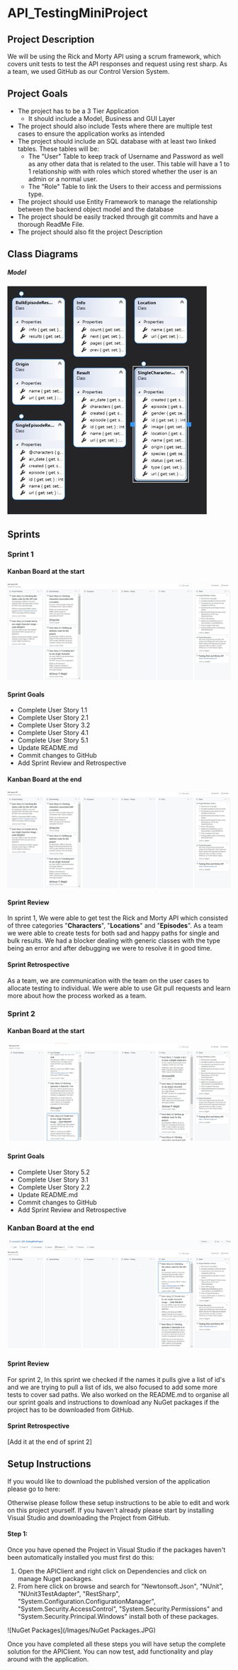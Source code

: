 # API_TestingMiniProject

## Project Description

We will be using the Rick and Morty API using  a scrum framework, which covers unit tests to test the API responses and request using rest sharp. As a team, we used GitHub as our Control Version System.

## Project Goals

- The project has to be a 3 Tier Application
  - It should include a Model, Business and GUI Layer
- The project should also include Tests where there are multiple test cases to ensure the application works as intended
- The project should include an SQL database with at least two linked tables. These tables will be:
  - The "User" Table to keep track of Username and Password as well as any other data that is related to the user. This table will have a 1 to 1 relationship with with roles which stored whether the user is an admin or a normal user.
  - The "Role" Table to link the Users to their access and permissions type.
- The project should use Entity Framework to manage the relationship between the backend object model and the database
- The project should be easily tracked through git commits and have a thorough ReadMe File.
- The project should also fit the project Description

## Class Diagrams

##### Model

![Model_Class_Diagram](/Images/Model_Class_Diagram.JPG)

## Sprints

### Sprint 1

#### Kanban Board at the start

![Sprint_One_Before](/Images/Sprint_One_Before.JPG)

#### Sprint Goals

- Complete User Story 1.1
- Complete User Story 2.1
- Complete User Story 3.2
- Complete User Story 4.1
- Complete User Story 5.1
- Update README.md
- Commit changes to GitHub
- Add Sprint Review and Retrospective

#### Kanban Board at the end

![Sprint_One_Before](/Images/Sprint_One_Before.JPG)

#### Sprint Review

In sprint 1, We were able to get test the Rick and Morty API which consisted of three categories "**Characters**", "**Locations**" and "**Episodes**". As a team we were able to create tests for both sad and happy paths for single and bulk results. We had a blocker dealing with generic classes with the type being an error and after debugging we were to resolve it in good time.

#### Sprint Retrospective

As a team, we are communication with the team on the user cases to allocate testing to individual. We were able to use Git pull requests and learn more about how the process worked as a team. 

### Sprint 2

#### Kanban Board at the start

![Sprint_Two_Before](/Images/Sprint_Two_Before.JPG)

#### Sprint Goals

- Complete User Story 5.2
- Complete User Story 3.1
- Complete User Story 2.2
- Update README.md
- Commit changes to GitHub
- Add Sprint Review and Retrospective

### Kanban Board at the end

![Sprint_Two_After](/Images/Sprint_Two_After.JPG)

#### Sprint Review

For sprint 2, In this sprint we checked if the names it pulls give a list of id's and we are trying to pull a list of ids, we also focused to add some more tests to cover sad paths. We also worked on the README.md to organise all our sprint goals and instructions to download any NuGet packages if the project has to be downloaded from GitHub.

#### Sprint Retrospective

[Add it at the end of sprint 2]

## Setup Instructions

If you would like to download the published version of the application please go to here:

Otherwise please follow these setup instructions to be able to edit and work on this project yourself. If you haven't already please start by installing Visual Studio and downloading the Project from GitHub.

#### Step 1:

Once you have opened the Project in Visual Studio if the packages haven't been automatically installed you must first do this:

1. Open the APIClient and right click on Dependencies and click on manage Nuget packages.
2. From here click on browse and search for "Newtonsoft.Json", "NUnit", "NUnit3TestAdapter", "RestSharp", "System.Configuration.ConfigurationManager", "System.Security.AccessControl", "System.Security.Permissions" and "System.Security.Principal.Windows" install both of these packages.

![NuGet Packages](/Images/NuGet Packages.JPG)

Once you have completed all these steps you will have setup the complete solution for the APIClient. You can now test, add functionality and play around with the application.
